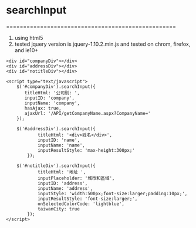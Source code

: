 # searchInput
==================================================

1. using html5
2. tested jquery version is jquery-1.10.2.min.js and tested on chrom, firefox, and ie10+

```
<div id="companyDiv"></div>
<div id="addressDiv"></div>
<div id="notitleDiv"></div>
    
<script type="text/javascript">
	$('#companyDiv').searchInput({
	   titleHtml: '公司別: ',
	   inputID: 'company',
	   inputName: 'company',
	   hasAjax: true,
	   ajaxUrl: '/API/getCompanyName.aspx?CompanyName='
	});
	
	$('#addressDiv').searchInput({
            titleHtml: '<div>姓名</div>',
            inputID: 'name',
            inputName: 'name',
            inputResultStyle: 'max-height:300px;'
        });
	
	$('#notitleDiv').searchInput({
            titleHtml: '地址 ',
            inputPlaceholder: '城市和區域',
            inputID: 'address',
            inputName: 'address',
            inputStyle: 'width:500px;font-size:larger;padding:10px;',
            inputResultStyle: 'font-size:larger;',
            onSelectedColorCode: 'lightblue',
            taiwanCity: true
        });
</script>
```
